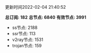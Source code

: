 更新时间2022-02-04 21:40:52

**总订阅: 182**
**总节点: 6840**
**有效节点: 3991**
- ss节点: 2188
- ssr节点: 113
- v2ray节点: 1531
- trojan节点: 159
